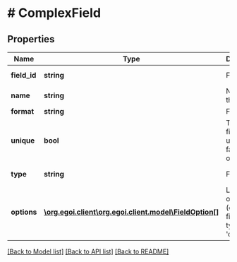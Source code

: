 # # ComplexField

## Properties

Name | Type | Description | Notes
------------ | ------------- | ------------- | -------------
**field_id** | **string** | Field ID | [optional] [readonly] 
**name** | **string** | Name of the field | 
**format** | **string** | Field format | 
**unique** | **bool** | True if the field is unique, false otherwise | [optional] 
**type** | **string** | Field type | [optional] [readonly] 
**options** | [**\org.egoi.client\org.egoi.client.model\FieldOption[]**](FieldOption.md) | Lists of options (only for fields of type &#39;options&#39;) | [optional] [readonly] 

[[Back to Model list]](../../README.md#documentation-for-models) [[Back to API list]](../../README.md#documentation-for-api-endpoints) [[Back to README]](../../README.md)


